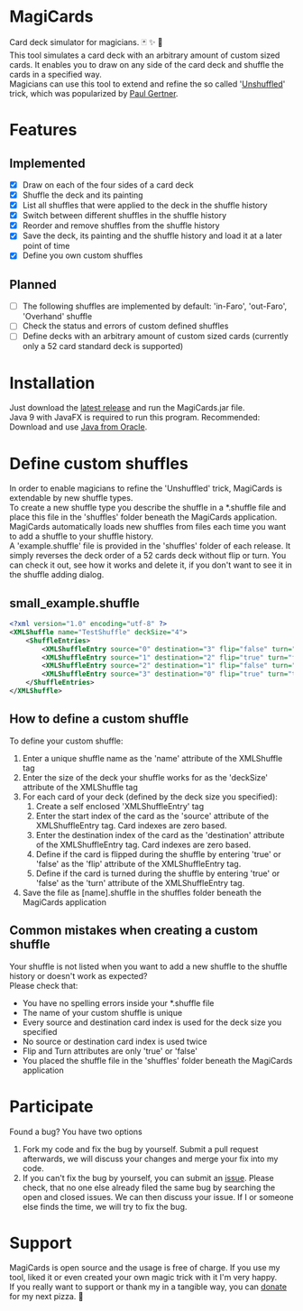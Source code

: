 # MagiCards
Card deck simulator for magicians. :black_joker: :sparkles: :tada:  
This tool simulates a card deck with an arbitrary amount of custom sized cards. It enables you to draw on any side of the card deck and shuffle the cards in a specified way.  
Magicians can use this tool to extend and refine the so called '[Unshuffled](http://geniimagazine.com/magicpedia/Unshuffled)' trick, which was popularized by [Paul Gertner](http://gertner.com/).

# Features
## Implemented
- [x] Draw on each of the four sides of a card deck
- [x] Shuffle the deck and its painting
- [x] List all shuffles that were applied to the deck in the shuffle history
- [x] Switch between different shuffles in the shuffle history
- [x] Reorder and remove shuffles from the shuffle history
- [x] Save the deck, its painting and the shuffle history and load it at a later point of time
- [x] Define you own custom shuffles
## Planned
- [ ] The following shuffles are implemented by default: 'in-Faro', 'out-Faro', 'Overhand' shuffle
- [ ] Check the status and errors of custom defined shuffles
- [ ] Define decks with an arbitrary amount of custom sized cards (currently only a 52 card standard deck is supported)

# Installation
Just download the [latest release](https://github.com/ZickZakk/MagiCards/releases/latest) and run the MagiCards.jar file.  
Java 9 with JavaFX is required to run this program. Recommended: Download and use [Java from Oracle](http://www.oracle.com/technetwork/java/javase/downloads/jre9-downloads-3848532.html).

# Define custom shuffles
In order to enable magicians to refine the 'Unshuffled' trick, MagiCards is extendable by new shuffle types.  
To create a new shuffle type you describe the shuffle in a *.shuffle file and place this file in the 'shuffles' folder beneath the MagiCards application. MagiCards automatically loads new shuffles from files each time you want to add a shuffle to your shuffle history.  
A 'example.shuffle' file is provided in the 'shuffles' folder of each release. It simply reverses the deck order of a 52 cards deck without flip or turn. You can check it out, see how it works and delete it, if you don't want to see it in the shuffle adding dialog.

## small_example.shuffle
```xml
<?xml version="1.0" encoding="utf-8" ?>
<XMLShuffle name="TestShuffle" deckSize="4">
    <ShuffleEntries>
        <XMLShuffleEntry source="0" destination="3" flip="false" turn="false"/>
        <XMLShuffleEntry source="1" destination="2" flip="true" turn="false"/>
        <XMLShuffleEntry source="2" destination="1" flip="false" turn="true"/>
        <XMLShuffleEntry source="3" destination="0" flip="true" turn="true"/>
    </ShuffleEntries>
</XMLShuffle>
```
## How to define a custom shuffle
To define your custom shuffle:
1. Enter a unique shuffle name as the 'name' attribute of the XMLShuffle tag
1. Enter the size of the deck your shuffle works for as the 'deckSize' attribute of the XMLShuffle tag
1. For each card of your deck (defined by the deck size you specified):
   1. Create a self enclosed 'XMLShuffleEntry' tag
   1. Enter the start index of the card as the 'source' attribute of the XMLShuffleEntry tag. Card indexes are zero based.
   1. Enter the destination index of the card as the 'destination' attribute of the XMLShuffleEntry tag. Card indexes are zero based.
   1. Define if the card is flipped during the shuffle by entering 'true' or 'false' as the 'flip' attribute of the XMLShuffleEntry tag.
   1. Define if the card is turned during the shuffle by entering 'true' or 'false' as the 'turn' attribute of the XMLShuffleEntry tag.
1. Save the file as [name].shuffle in the shuffles folder beneath the MagiCards application
   
## Common mistakes when creating a custom shuffle
Your shuffle is not listed when you want to add a new shuffle to the shuffle history or doesn't work as expected?  
Please check that:  
- You have no spelling errors inside your *.shuffle file
- The name of your custom shuffle is unique
- Every source and destination card index is used for the deck size you specified
- No source or destination card index is used twice
- Flip and Turn attributes are only 'true' or 'false'
- You placed the shuffle file in the 'shuffles' folder beneath the MagiCards application

# Participate
Found a bug? You have two options  
1. Fork my code and fix the bug by yourself. Submit a pull request afterwards, we will discuss your changes and merge your fix into my code.
2. If you can't fix the bug by yourself, you can submit an [issue](https://github.com/ZickZakk/MagiCards/issues). Please check, that no one else already filed the same bug by searching the open and closed issues. We can then discuss your issue. If I or someone else finds the time, we will try to fix the bug.

# Support
MagiCards is open source and the usage is free of charge. If you use my tool, liked it or even created your own magic trick with it I'm very happy.  
If you really want to support or thank my in a tangible way, you can [donate](https://www.paypal.com/cgi-bin/webscr?cmd=_s-xclick&hosted_button_id=ZM2L9MRB9VTSJ) for my next pizza. :pizza:
